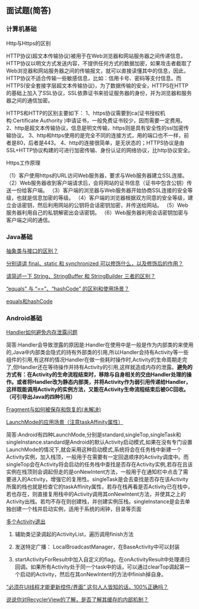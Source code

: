 ## 面试题(简答)

### 计算机基础

Http与Https的区别

HTTP协议(超文本传输协议)被用于在Web浏览器和网站服务器之间传递信息，HTTP协议以明文方式发送内容，不提供任何方式的数据加密，如果攻击者截取了Web浏览器和网站服务器之间的传输报文，就可以直接读懂其中的信息，因此，HTTP协议不适合传输一些敏感信息，比如：信用卡号、密码等支付信息。而HTTPS(安全套接字层超文本传输协议)，为了数据传输的安全，HTTPS在HTTP的基础上加入了SSL协议，SSL依靠证书来验证服务器的身份，并为浏览器和服务器之间的通信加密。

HTTPS和HTTP的区别主要如下：
1、https协议需要到ca(证书授权机构:Certificate Authority )申请证书，一般免费证书较少，因而需要一定费用。
2、http是超文本传输协议，信息是明文传输，https则是具有安全性的ssl加密传输协议。
3、http和https使用的是完全不同的连接方式，用的端口也不一样，前者是80，后者是443。
4、http的连接很简单，是无状态的；HTTPS协议是由SSL+HTTP协议构建的可进行加密传输、身份认证的网络协议，比http协议安全。

Https工作原理

（1）客户使用https的URL访问Web服务器，要求与Web服务器建立SSL连接。
（2）Web服务器收到客户端请求后，会将网站的证书信息（证书中包含公钥）传送一份给客户端。
（3）客户端的浏览器与Web服务器开始协商SSL连接的安全等级，也就是信息加密的等级。
（4）客户端的浏览器根据双方同意的安全等级，建立会话密钥，然后利用网站的公钥将会话密钥加密，并传送给网站。
（5）Web服务器利用自己的私钥解密出会话密钥。
（6）Web服务器利用会话密钥加密与客户端之间的通信。

### Java基础

[抽象类与接口的区别？](https://github.com/Moosphan/Android-Daily-Interview/issues/10)

[分别讲讲 final、static 和 synchronized 可以修饰什么，以及修饰后的作用？](https://github.com/Moosphan/Android-Daily-Interview/issues/61)

[请简述一下 String、StringBuffer 和 StringBuilder 三者的区别？](https://github.com/Moosphan/Android-Daily-Interview/issues/22)

[“equals” 与 “==”、“hashCode” 的区别和使用场景？](https://github.com/Moosphan/Android-Daily-Interview/issues/51)

[equals和hashCode](https://www.journaldev.com/21095/java-equals-hashcode)

### Android基础

[Handler如何避免内存泄露问题](https://github.com/Moosphan/Android-Daily-Interview/issues/1)

简答:Handler会导致泄露的原因是:Handler在使用中是一般是作为内部类的来使用的,Java中内部类会隐式的持有外部类的引用,所以Handler会持有Activity等一些组件的引用,有这样的情况Handler在做一些耗时操作时,Activity的生命周期走完了,但Handler还在等待操作并持有Activity的引用,这样就造成内存的泄露。**避免的方式有：在Activity的生命流程结束时，移除与自身相关的交由Handler处理的操作。或者将Handler改为静态内部类，并将Activity作为弱引用传递给Handler，这样既能调用Activity的实例方法，又能在Activity生命流程结束后被GC回收。（可引导出Java的四种引用）**

[Fragment与如何被保存和恢复的(未解决)](https://www.wanandroid.com/wenda/show/12574)

[LaunchMode的应用场景（注意taskAffinity属性）](https://github.com/Moosphan/Android-Daily-Interview/issues/4)

简答:Android有四种LaunchMode,分别是standard,singleTop,singleTask和singleInstance.standard是Android的默认Activity启动模式,如果在没有专门设置LaunchMode的情况下,就会采用这种启动模式,系统将会在任务栈中新建一个Activity实例，加入栈顶，一般用于在需要有一定回退顺序的Activity调度中。而singleTop会在Activity将会启动的任务栈中查找是否存在Activity实例,若存在且该实例在栈顶则会调起但走的是onNewIntent方法，一般用于在通知栏中点击了需要进入的Activity，增强它的复用性。singleTask是会去查找是否存在该Activity所属的栈也就是检查它的taskAffinity属性，若存在栈再看是否Activity已在栈中，若也存在，则直接复用栈中的Activity调用其onNewIntent方法，并使其之上的Activity出栈。若均不存在则创建栈，并创建实例压栈。singleInstance是会去单独创建一个栈并启动实例，适用于系统的闹钟，目录等页面

[多个Activity退出](https://github.com/Moosphan/Android-Daily-Interview/issues/4)

1. 辅助类记录调起的ActivityList，遍历调用finish方法

2. 发送特定广播： LocalBroadcastManager，在BaseActivity中可以封装
3. startActivityForResult中加入自定义的flag，在onActivityResult中处理递归回调。如果所有Activity处于同一个task中的话，可以通过clearTop调起第一个启动的Activity，然后在其onNewIntent的方法中finish掉自身。

[“必须在UI线程才能更新控件/界面” 这句人人皆知的话，100%正确吗？](https://wanandroid.com/wenda/show/12922)

[说说你对RecyclerView的了解，是否了解其缓存的内部机制？](https://github.com/MicroKibaco/CrazyDailyQuestion/issues/7)